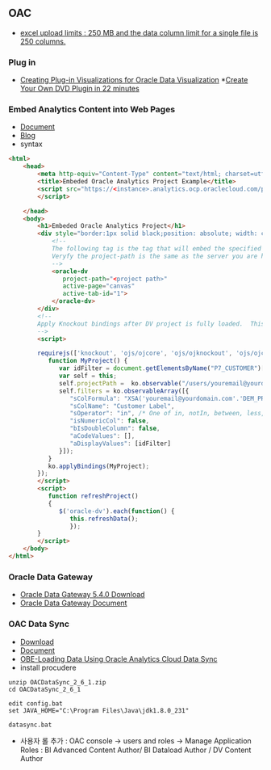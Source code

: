 ## OAC

* [excel upload limits : 250 MB and the data column limit for a single file is 250 columns.](https://docs.oracle.com/en/cloud/paas/analytics-cloud/acubi/add-spreadsheets-data-sets-acubi.html#GUID-7A93A9DD-17EE-4BE5-86CB-615095919314)
### Plug in
* [Creating Plug-in Visualizations for Oracle Data Visualization](https://blog.daanalytics.nl/2018/06/11/creating-plug-in-visualizations-for-oracle-data-visualization/)
*[Create Your Own DVD Plugin in 22 minutes](https://www.rittmanmead.com/blog/2017/03/create-your-own-dvd-plugin-in-22-minutes/ )
### Embed Analytics Content into Web Pages
* [Document](https://docs.oracle.com/en/cloud/paas/analytics-cloud/acubi/get-started-embedding-content-web-pages.html#GUID-0E129619-FE02-47F3-BB31-A31CC1D0AE9E)
* [Blog](https://medium.com/@insight2action/oracle-analytics-cloud-developer-experience-fe510b5507e9)
* syntax
```html
<html>
    <head>
        <meta http-equiv="Content-Type" content="text/html; charset=utf-8">
        <title>Embeded Oracle Analytics Project Example</title>
        <script src="https://<instance>.analytics.ocp.oraclecloud.com/public/dv/v1/embedding/<embedding mode>/embedding.js" type="application/javascript">
        </script>

    </head>
    <body>
        <h1>Embeded Oracle Analytics Project</h1>
        <div style="border:1px solid black;position: absolute; width: calc(100% - 40px); height: calc(100% - 120px)" >
            <!--
            The following tag is the tag that will embed the specified project.
            Veryfy the project-path is the same as the server you are hosting this project on.
            -->
            <oracle-dv
               project-path="<project path>"
               active-page="canvas"
               active-tab-id="1">
            </oracle-dv>
        </div>
        <!--
        Apply Knockout bindings after DV project is fully loaded.  This should be executed in a body onload handler or in a <script> tag after the <oracle-dv> tag.
        -->
        <script>

        requirejs(['knockout', 'ojs/ojcore', 'ojs/ojknockout', 'ojs/ojcomposite', 'jet-composites/oracle-dv/loader'], function(ko) {
           function MyProject() {
              var idFilter = document.getElementsByName("P7_CUSTOMER")[0].value;
              var self = this;
              self.projectPath =  ko.observable("/users/youremail@yourdomain.com/Labour");
              self.filters = ko.observableArray([{
                 "sColFormula": "XSA('youremail@yourdomain.com'.'DEM_PROJECT_HOUR').\"Columns\".\"CUSTOMER\"",
                 "sColName": "Customer Label",
                 "sOperator": "in", /* One of in, notIn, between, less, lessOrEqual, greater, greaterOrequal */
                 "isNumericCol": false,
                 "bIsDoubleColumn": false,
                 "aCodeValues": [],
                 "aDisplayValues": [idFilter]
              }]);
           }
           ko.applyBindings(MyProject);
        });
        </script>
        <script> 
           function refreshProject()
           {
              $('oracle-dv').each(function() {
                 this.refreshData();
                 });
        }
        </script>      
    </body>
</html>
```
### Oracle Data Gateway
* [Oracle Data Gateway 5.4.0 Download](https://www.oracle.com/middleware/technologies/oac-downloads.html)
* [Oracle Data Gateway Document](https://docs.oracle.com/en/cloud/paas/analytics-cloud/acabi/typical-workflow-connecting-premise-data-sources.html)
### OAC Data Sync
* [Download](https://www.oracle.com/middleware/technologies/oac-downloads.html)
* [Document](https://download.oracle.com/otn/java/cloud-service/OACDataSync_2_6_Documentation.pdf?AuthParam=1586435835_2b5176e367f254703d0651663f805410)
* [OBE-Loading Data Using Oracle Analytics Cloud Data Sync](https://www.oracle.com/webfolder/technetwork/tutorials/obe/cloud/oac_bi/loading_data_datasync/datasync_loading.html)
* install procudere
```
unzip OACDataSync_2_6_1.zip
cd OACDataSync_2_6_1

edit config.bat
set JAVA_HOME="C:\Program Files\Java\jdk1.8.0_231"

datasync.bat
```
* 사용자 롤 추가 : OAC console ->  users and roles -> Manage Application Roles : BI Advanced Content Author/  BI Dataload Author / DV Content Author 
